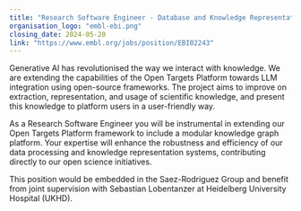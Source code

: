 ```yaml
---
title: "Research Software Engineer - Database and Knowledge Representation"
organisation_logo: "embl-ebi.png"
closing_date: 2024-05-20
link: "https://www.embl.org/jobs/position/EBI02243"
---
```

Generative AI has revolutionised the way we interact with knowledge. We are extending the capabilities of the Open Targets Platform towards LLM integration using open-source frameworks. The project aims to improve on extraction, representation, and usage of scientific knowledge, and present this knowledge to platform users in a user-friendly way.

As a Research Software Engineer you will be instrumental in extending our Open Targets Platform framework to include a modular knowledge graph platform. Your expertise will enhance the robustness and efficiency of our data processing and knowledge representation systems, contributing directly to our open science initiatives.

This position would be embedded in the Saez-Rodriguez Group and benefit from joint supervision with Sebastian Lobentanzer at Heidelberg University Hospital (UKHD). 
